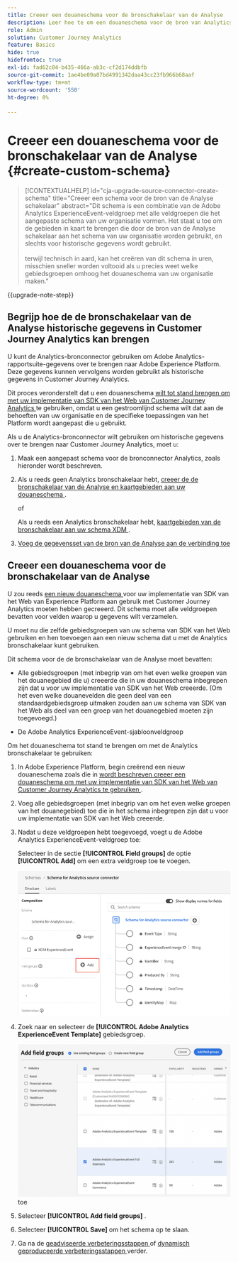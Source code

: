 ```yaml
---
title: Creeer een douaneschema voor de bronschakelaar van de Analyse
description: Leer hoe te om een douaneschema voor de bron van Analytics schakelaar tot stand te brengen
role: Admin
solution: Customer Journey Analytics
feature: Basics
hide: true
hidefromtoc: true
exl-id: fad62c04-b435-466a-ab3c-cf2d174ddbfb
source-git-commit: 1ae4be09a07bd4991342daa43cc23fb966b68aaf
workflow-type: tm+mt
source-wordcount: '550'
ht-degree: 0%

---
```


# Creeer een douaneschema voor de bronschakelaar van de Analyse {#create-custom-schema}

<!-- markdownlint-disable MD034 -->

>[!CONTEXTUALHELP]
>id="cja-upgrade-source-connector-create-schema"
>title="Creeer een schema voor de bron van de Analyse schakelaar"
>abstract="Dit schema is een combinatie van de Adobe Analytics ExperienceEvent-veldgroep met alle veldgroepen die het aangepaste schema van uw organisatie vormen. Het staat u toe om de gebieden in kaart te brengen die door de bron van de Analyse schakelaar aan het schema van uw organisatie worden gebruikt, en slechts voor historische gegevens wordt gebruikt.<br><br> terwijl technisch in aard, kan het creëren van dit schema in uren, misschien sneller worden voltooid als u precies weet welke gebiedsgroepen omhoog het douaneschema van uw organisatie maken."

<!-- markdownlint-enable MD034 -->

{{upgrade-note-step}}

## Begrijp hoe de de bronschakelaar van de Analyse historische gegevens in Customer Journey Analytics kan brengen

U kunt de Analytics-bronconnector gebruiken om Adobe Analytics-rapportsuite-gegevens over te brengen naar Adobe Experience Platform. Deze gegevens kunnen vervolgens worden gebruikt als historische gegevens in Customer Journey Analytics.

Dit proces veronderstelt dat u een douaneschema [ wilt tot stand brengen om met uw implementatie van SDK van het Web van Customer Journey Analytics ](/help/getting-started/cja-upgrade/cja-upgrade-schema-create.md) te gebruiken, omdat u een gestroomlijnd schema wilt dat aan de behoeften van uw organisatie en de specifieke toepassingen van het Platform wordt aangepast die u gebruikt.

Als u de Analytics-bronconnector wilt gebruiken om historische gegevens over te brengen naar Customer Journey Analytics, moet u:

1. Maak een aangepast schema voor de bronconnector Analytics, zoals hieronder wordt beschreven.

1. Als u reeds geen Analytics bronschakelaar hebt, [ creeer de de bronschakelaar van de Analyse en kaartgebieden aan uw douaneschema ](/help/getting-started/cja-upgrade/cja-upgrade-source-connector.md).

   of

   Als u reeds een Analytics bronschakelaar hebt, [ kaartgebieden van de bronschakelaar aan uw schema XDM ](/help/getting-started/cja-upgrade/cja-upgrade-from-source-connector.md).

1. [Voeg de gegevensset van de bron van de Analyse aan de verbinding toe](/help/getting-started/cja-upgrade/cja-upgrade-source-connector-dataset.md)

## Creeer een douaneschema voor de bronschakelaar van de Analyse

U zou reeds [ een nieuw douaneschema ](/help/getting-started/cja-upgrade/cja-upgrade-schema-create.md) voor uw implementatie van SDK van het Web van Experience Platform aan gebruik met Customer Journey Analytics moeten hebben gecreeerd. Dit schema moet alle veldgroepen bevatten voor velden waarop u gegevens wilt verzamelen.

U moet nu die zelfde gebiedsgroepen van uw schema van SDK van het Web gebruiken en hen toevoegen aan een nieuw schema dat u met de Analytics bronschakelaar kunt gebruiken.

Dit schema voor de de bronschakelaar van de Analyse moet bevatten:

* Alle gebiedsgroepen (met inbegrip van om het even welke groepen van het douanegebied die u) creeerde die in uw douaneschema inbegrepen zijn dat u voor uw implementatie van SDK van het Web creeerde. (Om het even welke douanevelden die geen deel van een standaardgebiedsgroep uitmaken zouden aan uw schema van SDK van het Web als deel van een groep van het douanegebied moeten zijn toegevoegd.)

* De Adobe Analytics ExperienceEvent-sjabloonveldgroep

Om het douaneschema tot stand te brengen om met de Analytics bronschakelaar te gebruiken:

1. In Adobe Experience Platform, begin creërend een nieuw douaneschema zoals die in [ wordt beschreven creeer een douaneschema om met uw implementatie van SDK van het Web van Customer Journey Analytics te gebruiken ](/help/getting-started/cja-upgrade/cja-upgrade-schema-create.md).

1. Voeg alle gebiedsgroepen (met inbegrip van om het even welke groepen van het douanegebied) toe die in het schema inbegrepen zijn dat u voor uw implementatie van SDK van het Web creeerde.

1. Nadat u deze veldgroepen hebt toegevoegd, voegt u de Adobe Analytics ExperienceEvent-veldgroep toe:

   Selecteer in de sectie **[!UICONTROL Field groups]** de optie **[!UICONTROL Add]** om een extra veldgroep toe te voegen.

   ![ voeg gebiedsgroep aan schema toe ](assets/schema-add-field-group.png)

1. Zoek naar en selecteer de **[!UICONTROL Adobe Analytics ExperienceEvent Template]** gebiedsgroep.

   ![ voeg de het gebiedsgroep van Adobe Analytics ExperienceEvent ](assets/schema-experienceevent.png) toe

1. Selecteer **[!UICONTROL Add field groups]** .

1. Selecteer **[!UICONTROL Save]** om het schema op te slaan.

1. Ga na de [ geadviseerde verbeteringsstappen ](/help/getting-started/cja-upgrade/cja-upgrade-recommendations.md#recommended-upgrade-steps-for-most-organizations) of [ dynamisch geproduceerde verbeteringsstappen ](https://gigazelle.github.io/cja-ttv/) verder.
